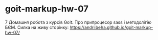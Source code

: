 # goit-markup-hw-07
7 Домашня робота з курсів GoIt. Про припроцесор sass і методолігію БЄМ.
Силка на живу сторінку: https://andriibeha.github.io/goit-markup-hw-07/
